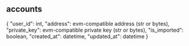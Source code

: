 ## accounts

{
"user_id": int,
"address": evm-compatible address (str or bytes),
"private_key": evm-compatible private key (str or bytes),
"is_imported": boolean,
"created_at": datetime,
"updated_at": datetime
}
